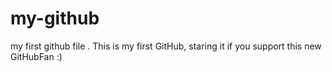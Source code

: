 # my-github
my first github file .
This is my first GitHub, staring it if you support this new GitHubFan :)
